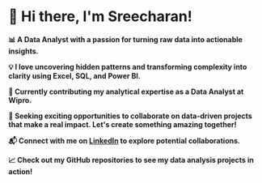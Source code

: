 # 👋 Hi there, I'm Sreecharan!

**📊 A Data Analyst with a passion for turning raw data into actionable insights.**

**💡 I love uncovering hidden patterns and transforming complexity into clarity using Excel, SQL, and Power BI.**

**🏢 Currently contributing my analytical expertise as a Data Analyst at Wipro.**

**🚀 Seeking exciting opportunities to collaborate on data-driven projects that make a real impact. Let's create something amazing together!**

**📬 Connect with me on [LinkedIn](www.linkedin.com/in/mogili-sreecharan) to explore potential collaborations.**

**📈 Check out my GitHub repositories to see my data analysis projects in action!**






